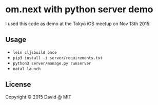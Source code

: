 # om.next with python server demo

I used this code as demo at the Tokyo iOS meetup on Nov 13th 2015.

## Usage

- `lein cljsbuild once`
- `pip3 install -i server/requirements.txt`
- `python3 server/manage.py runserver`
- `natal launch`

## License

Copyright © 2015 David @ MIT
